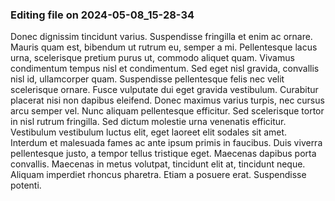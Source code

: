

### Editing file on 2024-05-08_15-28-34

Donec dignissim tincidunt varius. Suspendisse fringilla et enim ac ornare. Mauris quam est, bibendum ut rutrum eu, semper a mi. Pellentesque lacus urna, scelerisque pretium purus ut, commodo aliquet quam. Vivamus condimentum tempus nisl et condimentum. Sed eget nisl gravida, convallis nisl id, ullamcorper quam. Suspendisse pellentesque felis nec velit scelerisque ornare. Fusce vulputate dui eget gravida vestibulum. Curabitur placerat nisi non dapibus eleifend. Donec maximus varius turpis, nec cursus arcu semper vel. Nunc aliquam pellentesque efficitur. Sed scelerisque tortor in nisl rutrum fringilla. Sed dictum molestie urna venenatis efficitur. Vestibulum vestibulum luctus elit, eget laoreet elit sodales sit amet.
Interdum et malesuada fames ac ante ipsum primis in faucibus. Duis viverra pellentesque justo, a tempor tellus tristique eget. Maecenas dapibus porta convallis. Maecenas in metus volutpat, tincidunt elit at, tincidunt neque. Aliquam imperdiet rhoncus pharetra. Etiam a posuere erat. Suspendisse potenti.


